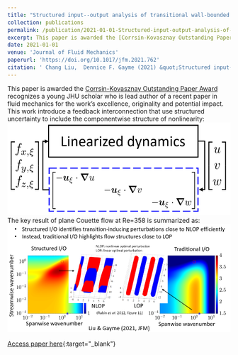 ```yaml
---
title: "Structured input--output analysis of transitional wall-bounded flows"
collection: publications
permalink: /publication/2021-01-01-Structured-input-output-analysis-of-transitional-wall-bounded-flows
excerpt: This paper is awarded the [Corrsin-Kovasznay Outstanding Paper Award](https://engineering.jhu.edu/ceafm/corrsin-kovasznay-award/) recognizes a young JHU scholar who is lead author of a recent paper in fluid mechanics for the work’s excellence, originality and potential impact. This work introduce a feedback interconnection that use structured uncertainty to include the componentwise structure of nonlinearity: <img src='/images/structured_IO_feedback_interconnection.png'> The key result of plane Couette flow at Re=358 is summarized as: <img src='/images/structured_IO_key_result.png'>
date: 2021-01-01
venue: 'Journal of Fluid Mechanics'
paperurl: 'https://doi.org/10.1017/jfm.2021.762'
citation: ' Chang Liu,  Dennice F. Gayme (2021) &quot;Structured input--output analysis of transitional wall-bounded flows.&quot; <i>Journal of Fluid Mechanics</i>. 927, A25.'
---
```

This paper is awarded the [Corrsin-Kovasznay Outstanding Paper Award](https://engineering.jhu.edu/ceafm/corrsin-kovasznay-award/) recognizes a young JHU scholar who is lead author of a recent paper in fluid mechanics for the work’s excellence, originality and potential impact. This work introduce a feedback interconnection that use structured uncertainty to include the componentwise structure of nonlinearity: <img src='/images/structured_IO_feedback_interconnection.png'> The key result of plane Couette flow at Re=358 is summarized as: <img src='/images/structured_IO_key_result.png'>

[Access paper here](https://doi.org/10.1017/jfm.2021.762){:target="_blank"}
